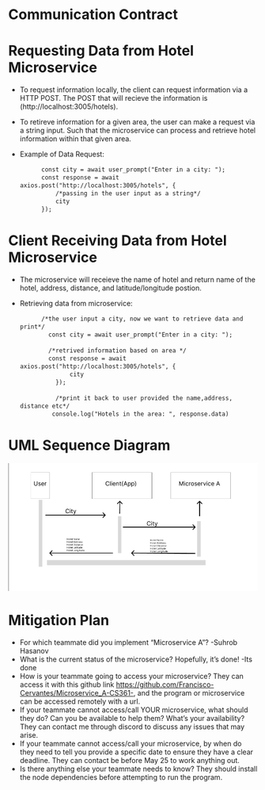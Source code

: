 
# Communication Contract

# Requesting Data from Hotel Microservice
- To request information locally, the client can request information via a HTTP POST. The POST that will recieve the information is (http://localhost:3005/hotels). 
- To retireve information for a given area, the user can make a request via a string input. Such that the microservice can process and retrieve hotel information within that given area. 
- Example of Data Request: 

     
            const city = await user_prompt("Enter in a city: ");
            const response = await axios.post("http://localhost:3005/hotels", {
                /*passing in the user input as a string*/
                city
            });


# Client Receiving Data from Hotel Microservice
- The microservice will receieve the name of hotel and return name of the hotel, address, distance, and latitude/longitude postion. 
- Retrieving data from microservice:

            /*the user input a city, now we want to retrieve data and print*/
              const city = await user_prompt("Enter in a city: ");

              /*retrived information based on area */
              const response = await axios.post("http://localhost:3005/hotels", {
                    city
                });

                /*print it back to user provided the name,address, distance etc*/
               console.log("Hotels in the area: ", response.data)

# UML Sequence Diagram





![UML Diagram](UML-Sequence-Design.png)

# Mitigation Plan
- For which teammate did you implement “Microservice A”?  -Suhrob Hasanov 
- What is the current status of the microservice? Hopefully, it’s done! -Its done 
- How is your teammate going to access your microservice? They can access it with this github link https://github.com/Francisco-Cervantes/Microservice_A-CS361-, and the program or microservice can be accessed remotely with a url. 
- If your teammate cannot access/call YOUR microservice, what should they do? Can you be available to help them? What’s your availability? They can contact me through discord to discuss any issues that may arise.
- If your teammate cannot access/call your microservice, by when do they need to tell you provide a specific date to ensure they have a clear deadline. They can contact be before May 25 to work anything out. 
- Is there anything else your teammate needs to know? They should install the node dependencies before attempting to run the program.
